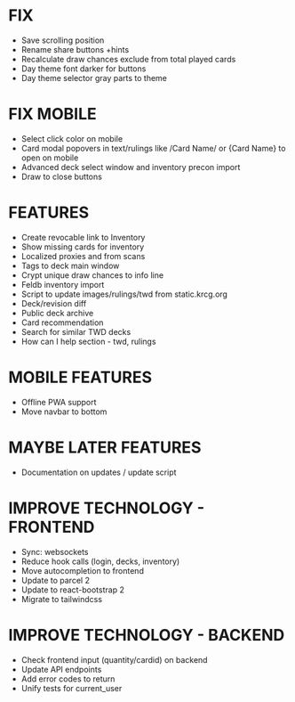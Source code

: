 # FIX
* Save scrolling position
* Rename share buttons +hints
* Recalculate draw chances exclude from total played cards
* Day theme font darker for buttons
* Day theme selector gray parts to theme

# FIX MOBILE
* Select click color on mobile
* Card modal popovers in text/rulings like /Card Name/ or {Card Name} to open on mobile
* Advanced deck select window and inventory precon import
* Draw to close buttons

# FEATURES
* Create revocable link to Inventory
* Show missing cards for inventory
* Localized proxies and from scans
* Tags to deck main window
* Crypt unique draw chances to info line
* Feldb inventory import
* Script to update images/rulings/twd from static.krcg.org
* Deck/revision diff
* Public deck archive
* Card recommendation
* Search for similar TWD decks
* How can I help section - twd, rulings

# MOBILE FEATURES
* Offline PWA support
* Move navbar to bottom

# MAYBE LATER FEATURES
* Documentation on updates / update script

# IMPROVE TECHNOLOGY - FRONTEND
* Sync: websockets
* Reduce hook calls (login, decks, inventory)
* Move autocompletion to frontend
* Update to parcel 2
* Update to react-bootstrap 2
* Migrate to tailwindcss

# IMPROVE TECHNOLOGY - BACKEND
* Check frontend input (quantity/cardid) on backend
* Update API endpoints
* Add error codes to return
* Unify tests for current_user

